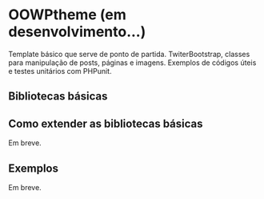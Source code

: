 OOWPtheme (em desenvolvimento...)
=========

Template básico que serve de ponto de partida. TwiterBootstrap,  classes para manipulação de posts, páginas e imagens. Exemplos de códigos úteis e testes unitários com PHPunit.

Bibliotecas básicas
--------------------

Como extender as bibliotecas básicas
-----------------------------------
Em breve.

Exemplos
--------
Em breve.
